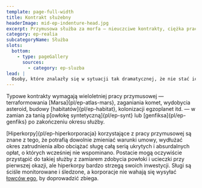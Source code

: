 ```yaml
---
template: page-full-width
title: Kontrakt służebny
headerImage: mid-ep-indenture-head.jpg
excerpt: Przymusowa służba za morfa — nieuczciwe kontrakty, ciężka praca i śledzenie.
category: ep-realia
subcategoryName: Służba
slots:
  bottom:
    - type: pageGallery
      sources:
        - category: ep-sluzba
lead: |
  Osoby, które znalazły się w sytuacji tak dramatycznej, że nie stać ich na nowego [morfa]{pl/ep-morf}, mogą zawrzeć umowę na przymusową służbę — „umowę”, która rzadko bywa korzystna dla nowego sługi. 
---
```

Typowe kontrakty wymagają wieloletniej pracy przymusowej — terraformowania [Marsa]{pl/ep-atlas-mars}, zaganiania komet, wydobycia asteroid, budowy [habitatów]{pl/ep-habitat}, kolonizacji egzoplanet itd. — w zamian za tanią p[owłokę syntetyczną]{pl/ep-synt} lub [genfiksa]{pl/ep-genfiks} po zakończeniu okresu służby.

[Hiperkorpy]{pl/ep-hiperkorporacja} korzystające z pracy przymusowej są znane z tego, że potrafią dowolnie zmieniać warunki umowy, wydłużać okres zatrudnienia albo obciążać sługę całą serią ukrytych i absurdalnych opłat, o których wcześniej nie wspominano. Postacie mogą oczywiście przystąpić do takiej służby z zamiarem zdobycia powłoki i ucieczki przy pierwszej okazji, ale hiperkorpy bardzo strzegą swoich inwestycji. Sługi są ściśle monitorowane i śledzone, a korporacje nie wahają się wysyłać [łowców ego](#), by doprowadzić zbiega.

